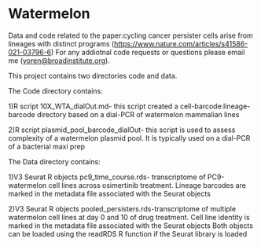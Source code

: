 # Watermelon
Data and code related to the paper:cycling cancer persister cells arise from lineages with distinct programs (https://www.nature.com/articles/s41586-021-03796-6)
For any addiotnal code requests or questions please email me (yoren@broadinstitute.org). 

This project contains two directories code and data.

The Code directory contains:

  1)R script 10X_WTA_dialOut.md- this script created a cell-barcode:lineage-barcode directory based on a dial-PCR of watermelon mammalian lines 
  
  2)R script plasmid_pool_barcode_dialOut- this script is used to assess complexity of a watermelon plasmid pool. It is typically used on a dial-PCR of a             bacterial maxi prep
  
The Data directory contains:

  1)V3 Seurat R objects pc9_time_course.rds- transcriptome of PC9-watermelon cell lines across osimertinib treatment. Lineage barcodes are marked in the metadata       file associated with the Seurat objects
  
  2)V3 Seurat R objects pooled_persisters.rds-transcriptome of multiple watermelon cell lines at day 0 and 10 of drug treatment. Cell line identity
  is marked in the metadata file associated with the Seurat objects
  Both objects can be loaded using the readRDS R function if the Seurat library is loaded

